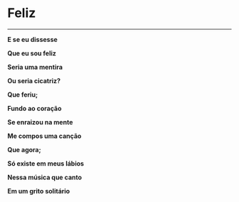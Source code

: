 # Feliz
***
**E se eu dissesse**

**Que eu sou feliz**

**Seria uma mentira**

**Ou seria cicatriz?**

**Que feriu;**

**Fundo ao coração**

**Se enraizou na mente**

**Me compos uma canção**

**Que agora;**

**Só existe em meus lábios**

**Nessa música que canto**

**Em um grito solitário**
